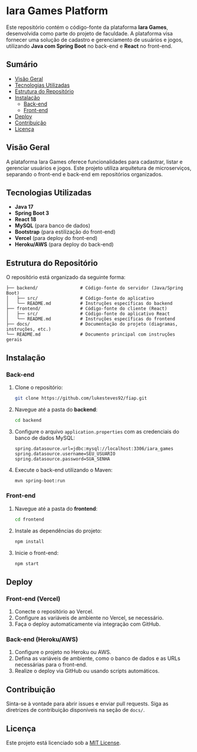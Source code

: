 
# Iara Games Platform

Este repositório contém o código-fonte da plataforma **Iara Games**, desenvolvida como parte do projeto de faculdade. A plataforma visa fornecer uma solução de cadastro e gerenciamento de usuários e jogos, utilizando **Java com Spring Boot** no back-end e **React** no front-end.

## Sumário
- [Visão Geral](#visão-geral)
- [Tecnologias Utilizadas](#tecnologias-utilizadas)
- [Estrutura do Repositório](#estrutura-do-repositório)
- [Instalação](#instalação)
  - [Back-end](#back-end)
  - [Front-end](#front-end)
- [Deploy](#deploy)
- [Contribuição](#contribuição)
- [Licença](#licença)

## Visão Geral

A plataforma Iara Games oferece funcionalidades para cadastrar, listar e gerenciar usuários e jogos. Este projeto utiliza arquitetura de microserviços, separando o front-end e back-end em repositórios organizados.

## Tecnologias Utilizadas

- **Java 17**
- **Spring Boot 3**
- **React 18**
- **MySQL** (para banco de dados)
- **Bootstrap** (para estilização do front-end)
- **Vercel** (para deploy do front-end)
- **Heroku/AWS** (para deploy do back-end)
  
## Estrutura do Repositório

O repositório está organizado da seguinte forma:

```plaintext
├── backend/                # Código-fonte do servidor (Java/Spring Boot)
│   ├── src/                # Código-fonte do aplicativo
│   └── README.md           # Instruções específicas do backend
├── frontend/               # Código-fonte do cliente (React)
│   ├── src/                # Código-fonte do aplicativo React
│   └── README.md           # Instruções específicas do frontend
├── docs/                   # Documentação do projeto (diagramas, instruções, etc.)
└── README.md               # Documento principal com instruções gerais
```

## Instalação

### Back-end

1. Clone o repositório:
   ```bash
   git clone https://github.com/lukesteves92/fiap.git
   ```
2. Navegue até a pasta do **backend**:
   ```bash
   cd backend
   ```
3. Configure o arquivo `application.properties` com as credenciais do banco de dados MySQL:
   ```properties
   spring.datasource.url=jdbc:mysql://localhost:3306/iara_games
   spring.datasource.username=SEU_USUARIO
   spring.datasource.password=SUA_SENHA
   ```

4. Execute o back-end utilizando o Maven:
   ```bash
   mvn spring-boot:run
   ```

### Front-end

1. Navegue até a pasta do **frontend**:
   ```bash
   cd frontend
   ```

2. Instale as dependências do projeto:
   ```bash
   npm install
   ```

3. Inicie o front-end:
   ```bash
   npm start
   ```

## Deploy

### Front-end (Vercel)

1. Conecte o repositório ao Vercel.
2. Configure as variáveis de ambiente no Vercel, se necessário.
3. Faça o deploy automaticamente via integração com GitHub.

### Back-end (Heroku/AWS)

1. Configure o projeto no Heroku ou AWS.
2. Defina as variáveis de ambiente, como o banco de dados e as URLs necessárias para o front-end.
3. Realize o deploy via GitHub ou usando scripts automáticos.

## Contribuição

Sinta-se à vontade para abrir issues e enviar pull requests. Siga as diretrizes de contribuição disponíveis na seção de `docs/`.

## Licença

Este projeto está licenciado sob a [MIT License](LICENSE).
